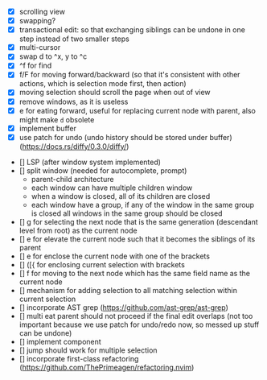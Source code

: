 - [x] scrolling view
- [x] swapping?
- [x] transactional edit: so that exchanging siblings can be undone in one step
  instead of two smaller steps
- [x] multi-cursor
- [x] swap d to ^x, y to ^c
- [x] ^f for find
- [x] f/F for moving forward/backward (so that it's consistent with other
     actions, which is selection mode first, then action)
- [x] moving selection should scroll the page when out of view
- [x] remove windows, as it is useless
- [x] e for eating forward, useful for replacing current node with parent, also might make `d` obsolete
- [x] implement buffer
- [x] use patch for undo (undo history should be stored under buffer) (https://docs.rs/diffy/0.3.0/diffy/)
- [] LSP (after window system implemented)
- [] split window (needed for autocomplete, prompt)
     - parent-child architecture
     - each window can have multiple children window
     - when a window is closed, all of its children are closed
     - each window have a group, if any of the window in the same group is closed
       all windows in the same group should be closed
- [] g for selecting the next node that is the same generation (descendant
  level from root) as the current node
- [] e for elevate the current node such that it becomes the siblings of its parent
- [] e for enclose the current node with one of the brackets
- [] ([{ for enclosing current selection with brackets
- [] f for moving to the next node which has the same field name as the current node
- [] mechanism for adding selection to all matching selection within current selection
- [] incorporate AST grep (https://github.com/ast-grep/ast-grep)
- [] multi eat parent should not proceed if the final edit overlaps (not too important because we use patch for undo/redo now, so messed up stuff can be undone)
- [] implement component
- [] jump should work for multiple selection
- [] incorporate first-class refactoring (https://github.com/ThePrimeagen/refactoring.nvim)
